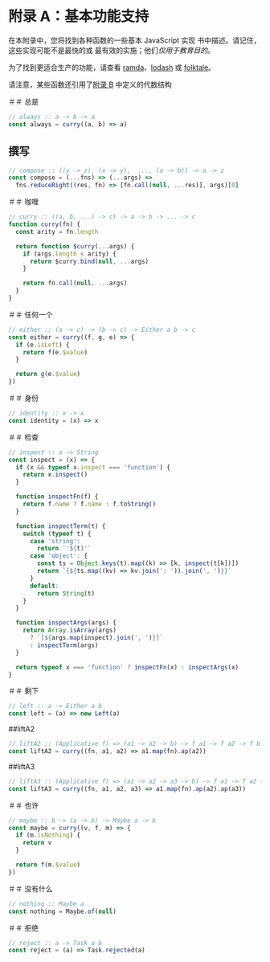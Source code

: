 # 附录 A：基本功能支持

在本附录中，您将找到各种函数的一些基本 JavaScript 实现
书中描述。请记住，这些实现可能不是最快的或
最有效的实施；他们*仅用于教育目的*。

为了找到更适合生产的功能，请查看
[ramda](https://ramdajs.com/)、[lodash](https://lodash.com/) 或 [folktale](http://folktale.origamitower.com/)。

请注意，某些函数还引用了[附录 B](./appendix_b.md) 中定义的代数结构

＃＃ 总是

```js
// always :: a -> b -> a
const always = curry((a, b) => a)
```

## 撰写

```js
// compose :: ((y -> z), (x -> y),  ..., (a -> b)) -> a -> z
const compose = (...fns) => (...args) =>
  fns.reduceRight((res, fn) => [fn.call(null, ...res)], args)[0]
```

＃＃ 咖喱

```js
// curry :: ((a, b, ...) -> c) -> a -> b -> ... -> c
function curry(fn) {
  const arity = fn.length

  return function $curry(...args) {
    if (args.length < arity) {
      return $curry.bind(null, ...args)
    }

    return fn.call(null, ...args)
  }
}
```

＃＃ 任何一个

```js
// either :: (a -> c) -> (b -> c) -> Either a b -> c
const either = curry((f, g, e) => {
  if (e.isLeft) {
    return f(e.$value)
  }

  return g(e.$value)
})
```

＃＃ 身份

```js
// identity :: x -> x
const identity = (x) => x
```

＃＃ 检查

```js
// inspect :: a -> String
const inspect = (x) => {
  if (x && typeof x.inspect === 'function') {
    return x.inspect()
  }

  function inspectFn(f) {
    return f.name ? f.name : f.toString()
  }

  function inspectTerm(t) {
    switch (typeof t) {
      case 'string':
        return `'${t}'`
      case 'object': {
        const ts = Object.keys(t).map((k) => [k, inspect(t[k])])
        return `{${ts.map((kv) => kv.join(': ')).join(', ')}}`
      }
      default:
        return String(t)
    }
  }

  function inspectArgs(args) {
    return Array.isArray(args)
      ? `[${args.map(inspect).join(', ')}]`
      : inspectTerm(args)
  }

  return typeof x === 'function' ? inspectFn(x) : inspectArgs(x)
}
```

＃＃ 剩下

```js
// left :: a -> Either a b
const left = (a) => new Left(a)
```

##liftA2

```js
// liftA2 :: (Applicative f) => (a1 -> a2 -> b) -> f a1 -> f a2 -> f b
const liftA2 = curry((fn, a1, a2) => a1.map(fn).ap(a2))
```

##liftA3

```js
// liftA3 :: (Applicative f) => (a1 -> a2 -> a3 -> b) -> f a1 -> f a2 -> f a3 -> f b
const liftA3 = curry((fn, a1, a2, a3) => a1.map(fn).ap(a2).ap(a3))
```

＃＃ 也许

```js
// maybe :: b -> (a -> b) -> Maybe a -> b
const maybe = curry((v, f, m) => {
  if (m.isNothing) {
    return v
  }

  return f(m.$value)
})
```

＃＃ 没有什么

```js
// nothing :: Maybe a
const nothing = Maybe.of(null)
```

＃＃ 拒绝

```js
// reject :: a -> Task a b
const reject = (a) => Task.rejected(a)
```
